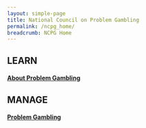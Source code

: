 ```yaml
---
layout: simple-page
title: National Council on Problem Gambling
permalink: /ncpg_home/
breadcrumb: NCPG Home
---
```


## LEARN
#### [About Problem Gambling](https://www.ncpg.org.sg/en/Pages/LearnAboutProblemGambling.aspx)

## MANAGE
#### [Problem Gambling](https://www.ncpg.org.sg/en/Pages/DealWithProblemGambling.aspx)


